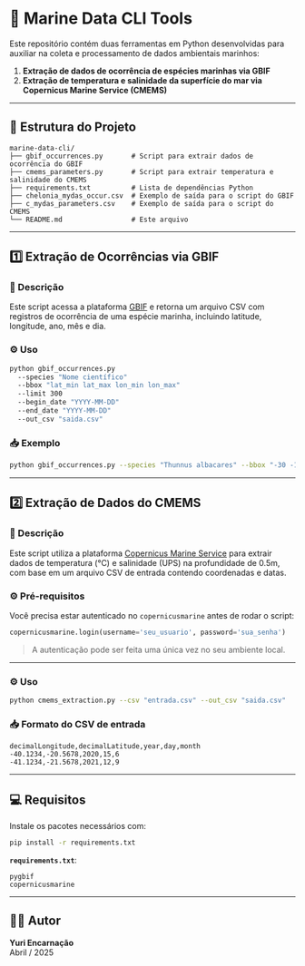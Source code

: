 
# 🌊 Marine Data CLI Tools

Este repositório contém duas ferramentas em Python desenvolvidas para auxiliar na coleta e processamento de dados ambientais marinhos:

1. **Extração de dados de ocorrência de espécies marinhas via GBIF**
2. **Extração de temperatura e salinidade da superfície do mar via Copernicus Marine Service (CMEMS)**

---

## 📁 Estrutura do Projeto

```
marine-data-cli/
├── gbif_occurrences.py       # Script para extrair dados de ocorrência do GBIF
├── cmems_parameters.py       # Script para extrair temperatura e salinidade do CMEMS
├── requirements.txt          # Lista de dependências Python
├── chelonia_mydas_occur.csv  # Exemplo de saída para o script do GBIF
├── c_mydas_parameters.csv    # Exemplo de saída para o script do CMEMS
└── README.md                 # Este arquivo
```

---

## 1️⃣ Extração de Ocorrências via GBIF

### 📌 Descrição

Este script acessa a plataforma [GBIF](https://www.gbif.org/) e retorna um arquivo CSV com registros de ocorrência de uma espécie marinha, incluindo latitude, longitude, ano, mês e dia.

### ⚙️ Uso

```bash
python gbif_occurrences.py 
  --species "Nome científico" 
  --bbox "lat_min lat_max lon_min lon_max" 
  --limit 300 
  --begin_date "YYYY-MM-DD" 
  --end_date "YYYY-MM-DD" 
  --out_csv "saida.csv"
```

### 📥 Exemplo

```bash
python gbif_occurrences.py --species "Thunnus albacares" --bbox "-30 -10 -50 -30" --limit 10 --begin_date "2010-01-01" --end_date "2020-12-31" --out_csv "thunnus_ocorrencias.csv"
```

---

## 2️⃣ Extração de Dados do CMEMS

### 📌 Descrição

Este script utiliza a plataforma [Copernicus Marine Service](https://marine.copernicus.eu/) para extrair dados de temperatura (°C) e salinidade (UPS) na profundidade de 0.5m, com base em um arquivo CSV de entrada contendo coordenadas e datas.

### ⚙️ Pré-requisitos

Você precisa estar autenticado no `copernicusmarine` antes de rodar o script:

```python
copernicusmarine.login(username='seu_usuario', password='sua_senha')
```

> A autenticação pode ser feita uma única vez no seu ambiente local.

---

### ⚙️ Uso

```bash
python cmems_extraction.py --csv "entrada.csv" --out_csv "saida.csv"
```

### 📥 Formato do CSV de entrada

```csv
decimalLongitude,decimalLatitude,year,day,month
-40.1234,-20.5678,2020,15,6
-41.1234,-21.5678,2021,12,9
```

---

## 💻 Requisitos

Instale os pacotes necessários com:

```bash
pip install -r requirements.txt
```

**`requirements.txt`**:

```
pygbif
copernicusmarine

```

---

## 👨‍💻 Autor

**Yuri Encarnação**  
Abril / 2025


